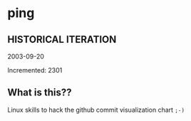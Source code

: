 # ping

## HISTORICAL ITERATION
2003-09-20

Incremented: 2301

## What is this?? 
Linux skills to hack the github commit visualization chart `;-)`
